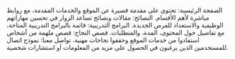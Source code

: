 الصفحة الرئيسية: تحتوي على مقدمة قصيرة عن الموقع والخدمات المقدمة، مع روابط مباشرة لأهم الأقسام.
النصائح: مقالات ونصائح تساعد الزوار في تحسين مهاراتهم الوظيفية والاستعداد للفرص الجديدة.
البرامج التدريبية: قائمة بالبرامج التدريبية المتاحة، مع تفاصيل حول المحتوى، المدة، والمتطلبات.
قصص النجاح: قصص ملهمة من أشخاص استفادوا من خدمات الموقع وحققوا نجاحات مهنية.
تواصل معنا: نموذج اتصال للمستخدمين الذين يرغبون في الحصول على مزيد من المعلومات أو استشارات شخصية.
